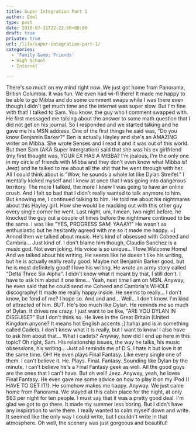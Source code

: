 ```yaml
---
title: Super Integration Part 1
author: Edel
type: post
date: 2010-07-31T22:22:50+00:00
draft: true
private: true
url: /life/super-integration-part-1/
categories:
  - 'Family &amp; Friends'
  - High School
  - Internet

---
```

There's so much on my mind right now. We just got home from Panorama, British Columbia. It was fun. We even had wi-fi there! It made me happy to be able to go Mibba and do some comment swaps while I was there even though I didn't get much time and the internet was super slow. But I'm fine with that! I talked to Sam. You know, the guy who I comment swapped with. He first messaged me talking about the answer to some math question that I did not get on his journal. So I responded and we started talking and he gave me his MSN address. One of the first things he said was, "Do you know Benjamin Barker?" Ben is actually Hayley and she's an AMAZING writer on Mibba. She wrote Senses and I read it and it was out of this world. But then Sam (AKA Super Intergration) said that she was his ex girlfriend (my first thought was, YOUR EX HAS A MIBBA? I'm jealous, I'm the only one in my circle of friends with Mibba and they don't even know what Mibba is! Jeez) and he talked to me about all the shit that he went through with her. All I could think about is "Wow, he sounds a whole lot like Dylan Streifel." I mentally kicked myself and I knew at once that I was going into dangerous territory. The more I talked, the more I knew I was going to have an online crush. And I felt so bad that I didn't really wanted to talk anymore to him. But knowing me, I continued talking to him. He told me about his nightmares about this Hayley girl. How she would be macking out with this other guy every single corner he went. Last night, um, I mean, two night before, he knocked the guy out a couple of times before the nightmare continued to be the same. I was like "YES, PROGRESS SAM! YAAAY!" He wasn't as enthusiastic but he hesitantly agreed with me so it made me happy. =] Annnd then we talked about music. He's kind of obsessed with Coheed and Cambria... Just kind of. I don't blame him though, Claudio Sanchez is a music god. Not even joking. His voice is so unique... I love Welcome Home! And we talked about his writing. He seems like he doesn't like his writing, but he is actually really really good. Maybe not Benjamin Barker good, but he is most definitely good! I love his writing. He wrote an army story called "Delta Three Six Alpha". I didn't know what it meant by that, I still don't. I have to ask him about it one time... Yeah, next time I am on MSN. Anyway, he even said that he could send me Coheed and Cambria's WHOLE discography! It made me really happy inside. He seems to really... I don't know, be fond of me? I hope so. And and and... Well... I don't know. I'm kind of attracted of him. BUT. He's too much like Dylan. He reminds me so much of Dylan. It drives me crazy. I just want to be like, "ARE YOU DYLAN IN DISGUISE?" But I don't think so. He lives in the Great Britain (United Kingdom anyone? It means hot English accents ;] haha) and is in something called Cadets. I don't know what it is really, but I want to know! I also have to ask him about that... What i cadets? Anyway, how did I end up here in this topic? Oh right, Sam. His relationship issues, the way he talks, his music obsessions, his writing... Just all reminds me of D S. I hate it but love it at the same time. OH! He even plays Final Fantasy. Like every single one of them. I can't believe it. He. Plays. Final. Fantasy. Sounding like Dylan by the minute. I can't believe he's a Final Fantasy geek as well. All the good guys are the ones that I can't have. But oh well! Jeez. Anyway, yeah, he loves Final Fantasy. He even gave me some advice on how to play it on my iPod (I HAVE TO GET IT!). He somehow makes me happy. Anyway. We just came home from Panorama. We stayed at this cabin place for the night, at only $63 per night for ten people. I must say that it was a pretty good deal. I'm glad we got to go there. It made my summer less boring. But I didn't have any inspiration to write there. I really wanted to calm myself down and write. It seemed like the only way I could write, but I couldn't write in that atmosphere. Oh well, the scenery was just gorgeous and beautiful!


